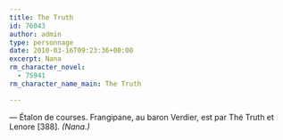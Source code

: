 ```yaml
---
title: The Truth
id: 76043
author: admin
type: personnage
date: 2010-03-16T09:23:36+00:00
excerpt: Nana
rm_character_novel:
  - 75941
rm_character_name_main: The Truth

---
```

— Étalon de courses. Frangipane, au baron Verdier, est par Thé Truth et Lenore [388]. _(Nana.)_